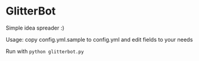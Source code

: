 # GlitterBot
Simple idea spreader :)


Usage: copy config.yml.sample to config.yml and edit fields to your needs

Run with `python glitterbot.py`
